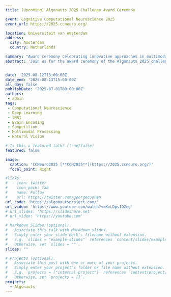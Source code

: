 ```yaml
---
title: (Upcoming) Algonauts 2025 Challenge Award Ceremony

event: Cognitive Computational Neuroscience 2025
event_url: https://2025.ccneuro.org/

location: Universiteit van Amsterdam
address:
  city: Amsterdam
  country: Netherlands

summary: "Award ceremony celebrating innovative approaches in multimodal movie-driven brain encoding models from the Algonauts 2025 challenge."
abstract: 'Join us for the award ceremony of the Algonauts 2025 challenge "How the Human Brain Makes Sense of Multimodal Movies". The ceremony will feature presentations from the winners of this years challenge, highlighting their innovative methods for understanding multimodal processing in the human brain, followed by an interactive Q&A session with the challenge participants.'


date: '2025-08-12T13:00:00Z'
date_end: '2025-08-13T15:00:00Z'
all_day: false
publishDate: '2025-07-01T00:00:00Z'
authors:
 - admin
tags:
 - Computational Neuroscience
 - Deep Learning
 - fMRI
 - Brain Encoding
 - Competition
 - Multimodal Processing
 - Natural Vision

# Is this a featured talk? (true/false)
featured: false

image:
  caption: 'CCNeuro2025 [**CCN2025**](https://2025.ccneuro.org/)'
  focal_point: Right

#links:
#  - icon: twitter
#    icon_pack: fab
#    name: Follow
#    url: https://twitter.com/georgecushen
url_code: 'https://algonautsproject.com/'
url_video: 'https://www.youtube.com/watch?v=KvLDpsIO2eg'
# url_slides: 'https://slideshare.net'
# url_video: 'https://youtube.com'

# Markdown Slides (optional).
#   Associate this talk with Markdown slides.
#   Simply enter your slide deck's filename without extension.
#   E.g. `slides = "example-slides"` references `content/slides/example-slides.md`.
#   Otherwise, set `slides = ""`.
slides: ""

# Projects (optional).
#   Associate this post with one or more of your projects.
#   Simply enter your project's folder or file name without extension.
#   E.g. `projects = ["internal-project"]` references `content/project/deep-learning/index.md`.
#   Otherwise, set `projects = []`.
projects:
  - Algonauts
---
```


<!-- {{% callout note %}}
Click on the **Slides** button above to view the built-in slides feature.
{{% /callout %}}

Slides can be added in a few ways:

- **Create** slides using Hugo Blox Builder's [_Slides_](https://docs.hugoblox.com/reference/content-types/) feature and link using `slides` parameter in the front matter of the talk file
- **Upload** an existing slide deck to `static/` and link using `url_slides` parameter in the front matter of the talk file
- **Embed** your slides (e.g. Google Slides) or presentation video on this page using [shortcodes](https://docs.hugoblox.com/reference/markdown/).

Further event details, including [page elements](https://docs.hugoblox.com/reference/markdown/) such as image galleries, can be added to the body of this page. -->
